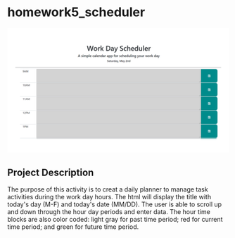 # homework5_scheduler

![scheduler](./assets/image.png)

## Project Description
The purpose of this activity is to creat a daily planner to manage task activities during the work day hours. The html will display the title with today's day (M-F) and today's date (MM/DD). The user is able to scroll up and down through the hour day periods and enter data. The hour time blocks are also color coded: light gray for past time period; red for current time period; and green for future time period.

